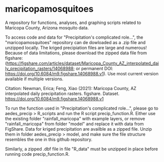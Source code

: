 # maricopamosquitoes
A repository for functions, analyses, and graphing scripts related to Maricopa County, Arizona mosquito data.

To access code and data for "Precipitation's complicated role...", the "maricopamosquitoes" repository can de dowloaded as a .zip file and unzipped locally.
The kriged precipiation files are large and numerous! Because of data limitations, please download the zipped data file from figshare:
(https://figshare.com/articles/dataset/Maricopa_County_AZ_interpolated_daily_precipitation_rasters/14068988; or 
permanent DOI: https://doi.org/10.6084/m9.figshare.14068988.v1). Use most current version available if multiple versions.

Citation: Newman, Erica; Feng, Xiao (2021): Maricopa County, AZ interpolated daily precipitation rasters. figshare. 
Dataset. https://doi.org/10.6084/m9.figshare.14068988.v1 

To run the function used in "Precipitation's complicated role...", please go to aedes_precip > R_scripts and run the R script precip_function.R.
Either use the existing folder "rainfall_maricopa" with example layers, or remove "rainfall_maricopa" from folder "model" and replace it
with data from FigShare. Data for kriged precipitation are availble as a zipped file. 
Unzip them in folder aedes_precip > model, and make sure the file structure resembles the one in this github repository.

Similarly, a zipped .dbf file in file "R_data"  must be unzipped in place before running code precip_function.R. 
